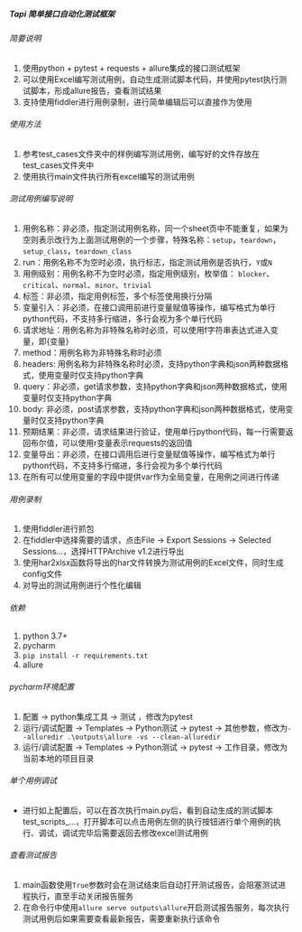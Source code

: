 ##### Tapi 简单接口自动化测试框架

###### 简要说明
1. 使用python + pytest + requests + allure集成的接口测试框架
2. 可以使用Excel编写测试用例，自动生成测试脚本代码，并使用pytest执行测试脚本，形成allure报告，查看测试结果
3. 支持使用fiddler进行用例录制，进行简单编辑后可以直接作为使用

###### 使用方法
1. 参考test_cases文件夹中的样例编写测试用例，编写好的文件存放在test_cases文件夹中
2. 使用执行main文件执行所有excel编写的测试用例

###### 测试用例编写说明
1. 用例名称：非必须，指定测试用例名称，同一个sheet页中不能重复，如果为空则表示改行为上面测试用例的一个步骤，特殊名称：`setup`，`teardown`，`setup_class`，`teardown_class`
2. run：用例名称不为空时必须，执行标志，指定测试用例是否执行，`Y`或`N`
3. 用例级别：用例名称不为空时必须，指定用例级别，枚举值： `blocker`、`critical`、`normal`、`minor`、`trivial`
4. 标签：非必须，指定用例标签，多个标签使用换行分隔
5. 变量引入：非必须，在接口调用前进行变量赋值等操作，编写格式为单行python代码，不支持多行缩进，多行会视为多个单行代码
6. 请求地址：用例名称为非特殊名称时必须，可以使用f字符串表达式进入变量，即{变量}
7. method：用例名称为非特殊名称时必须
8. headers: 用例名称为非特殊名称时必须，支持python字典和json两种数据格式，使用变量时仅支持python字典
9. query：非必须，get请求参数，支持python字典和json两种数据格式，使用变量时仅支持python字典
10. body: 非必须，post请求参数，支持python字典和json两种数据格式，使用变量时仅支持python字典
11. 预期结果：非必须，请求结果进行验证，使用单行python代码，每一行需要返回布尔值，可以使用r变量表示requests的返回值
12. 变量导出：非必须，在接口调用后进行变量赋值等操作，编写格式为单行python代码，不支持多行缩进，多行会视为多个单行代码
13. 在所有可以使用变量的字段中提供var作为全局变量，在用例之间进行传递

###### 用例录制
1. 使用fiddler进行抓包
2. 在fiddler中选择需要的请求，点击File -> Export Sessions -> Selected Sessions...，选择HTTPArchive v1.2进行导出
3. 使用har2xlsx函数将导出的har文件转换为测试用例的Excel文件，同时生成config文件
4. 对导出的测试用例进行个性化编辑

###### 依赖
1. python 3.7+
2. pycharm
3. `pip install -r requirements.txt`
4. allure

###### pycharm环境配置
1. 配置 -> python集成工具 -> 测试 ，修改为pytest
2. 运行/调试配置 -> Templates -> Python测试 -> pytest -> 其他参数，修改为`--alluredir .\outputs\allure -vs --clean-alluredir`
3. 运行/调试配置 -> Templates -> Python测试 -> pytest -> 工作目录，修改为当前本地的项目目录

###### 单个用例调试
* 进行如上配置后，可以在首次执行main.py后，看到自动生成的测试脚本test_scripts_...，打开脚本可以点击用例左侧的执行按钮进行单个用例的执行、调试，调试完毕后需要返回去修改excel测试用例

###### 查看测试报告
1. main函数使用`True`参数时会在测试结束后自动打开测试报告，会阻塞测试进程执行，直至手动关闭报告服务
2. 在命令行中使用`allure serve outputs\allure`开启测试报告服务，每次执行测试用例后如果需要查看最新报告，需要重新执行该命令

